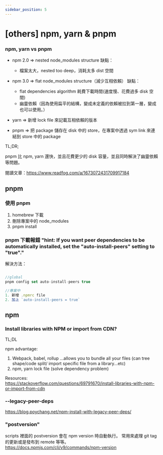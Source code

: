 ```yaml
---
sidebar_position: 5
---
```


# [others] npm, yarn & pnpm

### npm, yarn vs pnpm

- npm 2.0 => nested node_modules structure
  缺點：

  - 檔案太大，nested too deep，消耗太多 dist 空間

- npm 3.0 => flat node_modules structure（減少互相依賴）
  缺點：

  - flat dependencies algorithm 耗費下載時間(速度慢、花費過多 disk 空間)
  - 幽靈依賴（因為使用扁平的結構，變成未定義的依賴被拉到第一層，變成也可以使用。）

- yarn => 新增 lock file 來記載互相依賴的版本

- pnpm => 把 package 儲存在 disk 中的 store，在專案中透過 sym link 來連結到 store 中的 package

TL;DR;

pnpm 比 npm, yarn 還快，並且花費更少的 disk 容量，並且同時解決了幽靈依賴等問題。

閱讀文章：https://www.readfog.com/a/1673072431709917184

## pnpm

### 使用 pnpm

1. homebrew 下載
2. 刪除專案中的 node_modules
3. pnpm install

### pnpm 下載報錯 "hint: If you want peer dependencies to be automatically installed, set the "auto-install-peers" setting to "true"."

解決方法：

```js

//global
pnpm config set auto-install-peers true
```

```js
//專案中
1. 新增 .npmrc file
2. 加上 `auto-install-peers = true`

```

## npm

### Install libraries with NPM or import from CDN?

TL;DL

npm advantage:

1. Webpack, babel, rollup ...allows you to bundle all your files (can tree shape/code split/ import specific file from a library...etc)
2. npm, yarn lock file (solve dependency problem)

Resources:  
https://stackoverflow.com/questions/69791670/install-libraries-with-npm-or-import-from-cdn

### --legacy-peer-deps

https://blog.poychang.net/npm-install-with-legacy-peer-deps/

### "postversion"

scripts 裡面的 postversion 會在 npm version 時自動執行。
常用來處理 git tag 的更新或是發布到 remote 等等。
https://docs.npmjs.com/cli/v9/commands/npm-version
